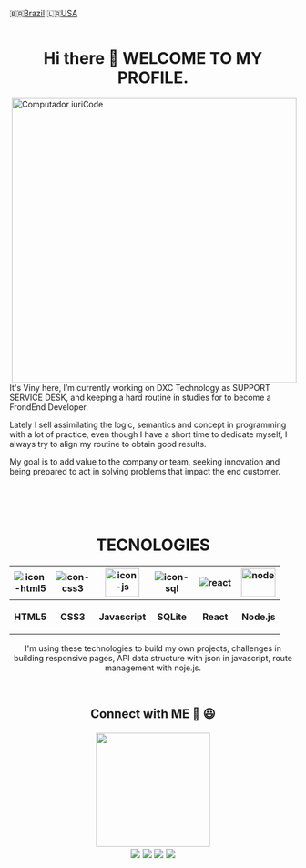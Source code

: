 :brazil:[Brazil](pt-br.md)
:liberia:[USA](README.md)
    
<div style="display: flex">
<h1 align="center">Hi there 👋 WELCOME TO MY PROFILE.</h1>
    
</div>
<img src="https://i.ibb.co/1dSK4zz/profile-git.png" min-width="600px" max-width="600px" width="500px" align="right" alt="Computador iuriCode">

<p align="left">It's Viny here, I’m currently working on DXC Technology as SUPPORT SERVICE DESK, and keeping a hard routine in studies for to become a FrondEnd Developer.
</p>

<p align="left">Lately I sell assimilating the logic, semantics and concept in programming with a lot of practice, even though I have a short time to dedicate myself, I always try to align my routine to obtain good results.</p>

<p align="left">My goal is to add value to the company or team, seeking innovation and being prepared to act in solving problems that impact the end customer.</p>
<br>
<br>
<br>
<h1 align="center">TECNOLOGIES</h1>
<table align="center">
        <tr background-color="#ffffff">
            <th width="50" height="60"><img src="https://i.ibb.co/fk0xGfg/html5.png" alt="icon-html5" ></th>
            <th width="60" height="50"><img src="https://i.ibb.co/TcfYZTt/css3.png" alt="icon-css3" marginwidth="5px"></th>
            <th width="60" height="50"><img src="https://i.ibb.co/j5NtKfP/js.png" alt="icon-js" width="60" height="50" marginwidth="5px"></th>
            <th width="60" height="50"><img src="https://i.ibb.co/31P7bP9/database-sql1.png" alt="icon-sql" marginwidth="5px"></th>
            <th width="60" height="50"><img src="https://i.ibb.co/nfqvYkW/react.png" alt="react"  marginwidth="5px"></th>
            <th><img src="https://i.ibb.co/dLZg9SP/node.png" alt="node" width="60" height="50" marginwidth="5px"></th>
        </tr>
        <tr>
            <th width="50" height="60"><span>HTML5</span></th>
            <th width="50" height="60"><span>CSS3</span></th>
            <th width="50" height="60"><span>Javascript</span></th>
            <th width="50" height="60"><span>SQLite</span></th>
            <th width="50" height="60"><span>React</span></th>
            <th width="50" height="60"><span>Node.js</span></th>
        </tr>
    </table>
    

    
<p align="center" witdth="60%">I'm using these technologies to build my own projects, challenges in building responsive pages, API data structure with json in javascript, route management with noje.js.</p>

<br>
<h2 align="center">
        <strong>Connect with ME 👋 😃</strong>
        </p>
        <img align="center" src="https://octodex.github.com/images/daftpunktocat-thomas.gif" width="200" height="200">
<br>


<div align="center" backgroundcolor="#4d0099" width="100%">
  <a href = "mailto: vbanetyy@gmail.com"><img src="https://img.shields.io/badge/-Gmail-%23EA4335?style=for-the-badge&logo=gmail&logoColor=white" target="_blank"></a>
  <a href="https://www.linkedin.com/in/vinicius-batista-815983137/" target="_blank"><img src="https://img.shields.io/badge/-LinkedIn-%230077B5?style=for-the-badge&logo=linkedin&logoColor=white" target="_blank"></a>
  <a href="https://www.instagram.com/viny_batista_10/" target="_blank"><img src="https://img.shields.io/badge/-Instagram-%23E4405F?style=for-the-badge&logo=instagram&logoColor=white" target="_blank"></a>
  <a href="https://www.frontendmentor.io/profile/vbanety" target="_blank"><img src="https://img.shields.io/badge/FS-MENTOR-blue" target="_blank"></a>
</div>   


<!--



**Vbanety/Vbanety** is a ✨ _special_ ✨ repository because its `README.md` (this file) appears on your GitHub profile.

Here are some ideas to get you started:

- 🔭 I’m currently working on ...
- 🌱 I’m currently learning ...
- 👯 I’m looking to collaborate on ...
- 🤔 I’m looking for help with ...
- 💬 Ask me about ...
- 📫 How to reach me: ...
- 😄 Pronouns: ...
- ⚡ Fun fact: ...
-->
